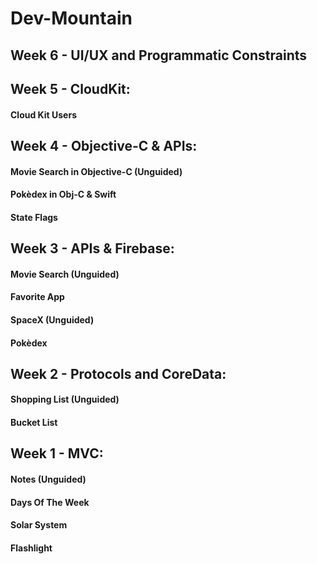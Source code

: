 # Dev-Mountain

## Week 6 - UI/UX and Programmatic Constraints

## Week 5 - CloudKit:

#### Cloud Kit Users


## Week 4 - Objective-C & APIs:

#### Movie Search in Objective-C (Unguided)

#### Pokèdex in Obj-C & Swift

#### State Flags


## Week 3 - APIs & Firebase:

#### Movie Search (Unguided)

#### Favorite App

#### SpaceX (Unguided)

#### Pokèdex


## Week 2 - Protocols and CoreData:

#### Shopping List (Unguided)

#### Bucket List


## Week 1 - MVC:

#### Notes (Unguided)

#### Days Of The Week

#### Solar System

#### Flashlight



